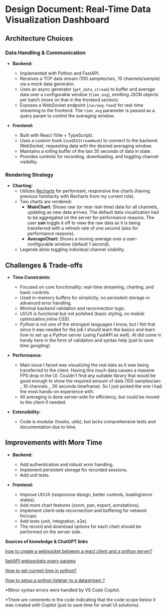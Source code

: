 # Design Document: Real-Time Data Visualization Dashboard

## Architecture Choices

### Data Handling & Communication

- **Backend:**

  - Implemented with Python and FastAPI.
  - Receives a TCP data stream (100 samples/sec, 10 channels/sample) via a mock data generator.
  - Uses an async generator (`get_data_stream`) to buffer and average data over a configurable window (`time_avg`), emitting JSON objects per batch (more on that in the frontend section).
  - Exposes a WebSocket endpoint (`/ws/eeg-feed`) for real-time streaming to the frontend. The `time_avg` parameter is passed as a query param to control the averaging window.

- **Frontend:**
  - Built with React (Vite + TypeScript).
  - Uses a custom hook (`useEEGStreamHook`) to connect to the backend WebSocket, requesting data with the desired averaging window.
  - Maintains a rolling buffer of the last 30 seconds of data in state.
  - Provides controls for recording, downloading, and toggling channel visibility.

### Rendering Strategy

- **Charting:**
  - Utilizes [Recharts](https://recharts.org/) for performant, responsive line charts (having previous familiarity with Recharts from my current role).
  - Two charts are rendered:
    - **MainChart:** Shows raw (or near real-time) data for all channels, updating as new data arrives.
      The default data visualization had to be aggregated on the server for performance reasons. The user **can** toggle it off to view the raw data as it is being transferred with a refresh rate of one second (also for performance reasons).
    - **AverageChart:** Shows a moving average over a user-configurable window (default 1 second).
  - Legends allow toggling individual channel visibility.

## Challenges & Trade-offs

- **Time Constraints:**

  - Focused on core functionality: real-time streaming, charting, and basic controls.
  - Used in-memory buffers for simplicity; no persistent storage or advanced error handling.
  - Minimal backend validation and reconnection logic.
  - UI/UX is functional but not polished (basic styling, no mobile optimization,inline CSS).
  - Python is not one of the strongest languages I know, but I felt that since it was needed for the job I should learn the basics and learn how to set up a Python server (using FastAPI as well). AI did come in handy here in the form of validation and syntax help (just to save time googling).

- **Performance:**

  - Main issue I faced was visualizing the real data as it was being transferred to the client.
    Having this much data causes a massive FPS drop in the UI.
    Couldn't find any suitable library that would be good enough to show the required amount of data (100 samples/sec _ 10 channels _ 30 seconds timeframe). So I just picked the one I had the most hands-on experience with.
  - All averaging is done server-side for efficiency, but could be moved to the client if needed.

- **Extensibility:**
  - Code is modular (hooks, utils), but lacks comprehensive tests and documentation due to time.

## Improvements with More Time

- **Backend:**

  - Add authentication and robust error handling.
  - Implement persistent storage for recorded sessions.
  - Add unit tests.

- **Frontend:**
  - Improve UI/UX (responsive design, better controls, loading/error states).
  - Add more chart features (zoom, pan, export, annotations).
  - Implement client-side reconnection and buffering for network hiccups.
  - Add tests (unit, integration, e2e).
  - The record and download options for each chart should be performed on the server side.


**Sources of knowledge & ChatGPT links**

[how to create a websocket between a react client and a python server?](https://chatgpt.com/share/683b7a29-bafc-8010-92e3-5b52966030f6)

[fastAPI websockets query params](https://fastapi.tiangolo.com/tutorial/query-params/)

[How to get current time in python?](https://chatgpt.com/share/683b861c-d06c-8010-9e3d-2af736cebd4a)

[How to setup a python listener to a datastream ?](https://chatgpt.com/share/683b8694-651c-8010-ac76-bd108ecdf01b)

*Minor syntax errors were handled by VS Code Copilot.

*There are comments in the code indicating that the code scope below it was created with Copilot (just to save time for small UI solutions).
